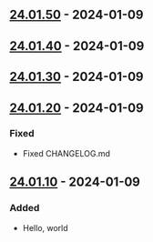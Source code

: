 ## [24.01.50] - 2024-01-09
## [24.01.40] - 2024-01-09
## [24.01.30] - 2024-01-09
## [24.01.20] - 2024-01-09
### Fixed
- Fixed CHANGELOG.md

## [24.01.10] - 2024-01-09
### Added
- Hello, world

[24.01.50]: https://github.com/toyozaki/flutter_release_ci_sample/compare/24.01.40...24.01.50
[24.01.40]: https://github.com/toyozaki/flutter_release_ci_sample/compare/24.01.30...24.01.40
[24.01.30]: https://github.com/toyozaki/flutter_release_ci_sample/compare/24.01.20...24.01.30
[24.01.20]: https://github.com/toyozaki/flutter_release_ci_sample/compare/24.01.10...24.01.20
[24.01.10]: https://github.com/toyozaki/flutter_release_ci_sample/releases/tag/24.01.10
